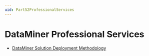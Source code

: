 ```yaml
---
uid: Part52ProfessionalServices
---
```


# DataMiner Professional Services

- [DataMiner Solution Deployment Methodology](xref:DeploymentMethodology)
